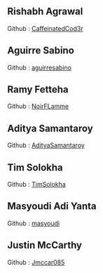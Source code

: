 ## Rishabh Agrawal
Github : [CaffeinatedCod3r](https://github.com/CaffeinatedCod3r)

## Aguirre Sabino
Github : [aguirresabino](https://github.com/aguirresabino) 

## Ramy Fetteha
Github : [NoirFLamme](https://github.com/NoirFLamme)

## Aditya Samantaroy
Github : [AdityaSamantaroy](https://github.com/AdityaSamantaroy)


## Tim Solokha
Github : [TimSolokha](https://github.com/TimSolokha)

## Masyoudi Adi Yanta
Github : [masyoudi](https://github.com/masyoudi)

## Justin McCarthy
Github : [Jmccar085](http://github.com/mccar085)